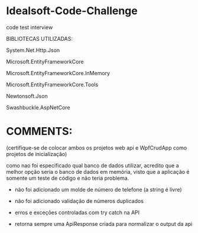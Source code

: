# Idealsoft-Code-Challenge
code test interview

BIBLIOTECAS UTILIZADAS: 

System.Net.Http.Json

Microsoft.EntityFrameworkCore

Microsoft.EntityFrameworkCore.InMemory

Microsoft.EntityFrameworkCore.Tools

Newtonsoft.Json

Swashbuckle.AspNetCore

<h1>
COMMENTS:
</h1>

(certifique-se de colocar ambos os projetos web api e WpfCrudApp como projetos de inicialização)

como nao foi especificado qual banco de dados utilizar, acredito que a melhor opção seria o banco de dados em memória, visto que a aplicação é somente um teste de código e não teria problema.

* não foi adicionado um molde de número de telefone (a string é livre)

* não foi adicionado validação de números duplicados

* erros e exceções controladas com try catch na API

* retorna sempre uma ApiResponse<T> criada para normalizar o output da api
